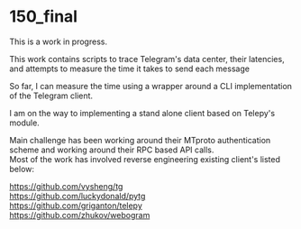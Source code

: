 # 150_final

This is a work in progress. 

This work contains scripts to trace Telegram's data center, their latencies,  and attempts to measure the time it takes to send each message 

So far, I can measure the time using a wrapper around a CLI implementation of the Telegram client.  

I am on the way to implementing a stand alone client based on Telepy's module.  

Main challenge has been working around their MTproto authentication scheme and working around their RPC based API calls.   
Most of the work has involved reverse engineering existing client's listed below: 

https://github.com/vysheng/tg  
https://github.com/luckydonald/pytg  
https://github.com/griganton/telepy  
https://github.com/zhukov/webogram  

